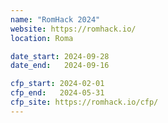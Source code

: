 ```yaml
---
name: "RomHack 2024"
website: https://romhack.io/
location: Roma

date_start: 2024-09-28
date_end:   2024-09-16

cfp_start: 2024-02-01 
cfp_end:   2024-05-31
cfp_site: https://romhack.io/cfp/
---
```

